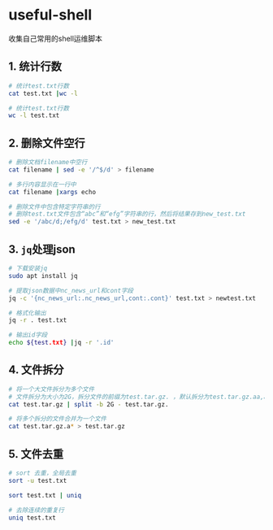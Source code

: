 # useful-shell
收集自己常用的shell运维脚本

## 1. 统计行数
```sh
# 统计test.txt行数
cat test.txt |wc -l

# 统计test.txt行数
wc -l test.txt
```

## 2. 删除文件空行
```sh
# 删除文档filename中空行
cat filename | sed -e '/^$/d' > filename

# 多行内容显示在一行中
cat filename |xargs echo

# 删除文件中包含特定字符串的行
# 删除test.txt文件包含“abc”和“efg”字符串的行，然后将结果存到new_test.txt
sed -e '/abc/d;/efg/d' test.txt > new_test.txt
```

## 3. `jq`处理json
```sh
# 下载安装jq
sudo apt install jq

# 提取json数据中nc_news_url和cont字段
jq -c '{nc_news_url:.nc_news_url,cont:.cont}' test.txt > newtest.txt

# 格式化输出
jq -r . test.txt

# 输出id字段
echo ${test.txt} |jq -r '.id'
```

## 4. 文件拆分
```sh
# 将一个大文件拆分为多个文件
# 文件拆分为大小为2G，拆分文件的前缀为test.tar.gz. ，默认拆分为test.tar.gz.aa,ab,ac...
cat test.tar.gz | split -b 2G - test.tar.gz.

# 将多个拆分的文件合并为一个文件
cat test.tar.gz.a* > test.tar.gz
```

## 5. 文件去重
```sh
# sort 去重，全局去重
sort -u test.txt
```

 ```sh
 sort test.txt | uniq
 ```

```sh
# 去除连续的重复行
uniq test.txt
```
